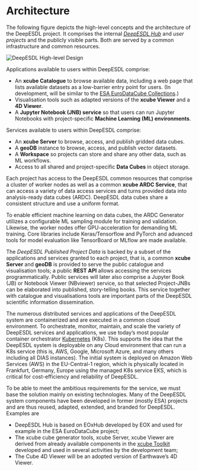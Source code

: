 # Architecture

The following figure depicts the high-level concepts and the architecture 
of the DeepESDL project. It comprises the internal [*DeepESDL Hub*](hub.md) 
and *user projects* and the publicly visible parts. Both are served by a 
common infrastructure and common resources.

![DeepESDL High-level Design](../img/concept.png)

Applications available to users within DeepESDL comprise:

* An **xcube Catalogue** to browse available data, including a web page 
  that lists available datasets as a low-barrier entry point for users. 
  (In development, will be similar to the 
  [ESA EuroDataCube Collections](https://collections.eurodatacube.com/).) 
* Visualisation tools such as adapted versions of the **xcube Viewer** 
  and a **4D Viewer**.
* A **Jupyter Notebook (JNB) service** so that users can run 
  Jupyter Notebooks with project-specific **Machine Learning (ML) 
  environments**. 

Services available to users within DeepESDL comprise:

* An **xcube Server** to browse, access, and publish gridded data cubes.
* A **geoDB** instance to browse, access, and publish vector datasets. 
* A **Workspace** so projects can store and share any other data, 
  such as ML workflows. 
* Access to all shared and project-specific **Data Cubes** in object storage.

Each project has access to the DeepESDL common resources that comprise 
a cluster of worker nodes as well as a common 
**xcube ARDC Service**, that can access a variety of data 
access services and turns provided data into analysis-ready data cubes (ARDC).
DeepESDL data cubes share a consistent structure and use a uniform format. 

To enable efficient machine learning on data cubes, the ARDC Generator 
utilizes a configurable ML sampling module for training and validation. 
Likewise, the worker nodes offer GPU-acceleration for demanding ML training. 
Core libraries include Keras/Tensorflow and PyTorch and advanced 
tools for model evaluation like TensorBoard or MLflow are made available. 

The *DeepESDL Published Project Data* is backed by a subset of the 
applications and services granted to each 
project, that is, a common **xcube Server** and **geoDB** is provided
to serve the public catalogue and visualisation tools; 
a public **REST API** allows accessing the services programmatically. 
Public services will later also comprise a Jupyter Book  (JB) 
or Notebook Viewer  (NBviewer) service, so that selected Project-JNBs 
can be elaborated into published, story-telling books. 
This service together with catalogue and visualisations tools 
are important parts of the DeepESDL scientific information dissemination.

The numerous distributed services and applications of the DeepESDL system 
are containerized and are executed in a common cloud environment. 
To orchestrate, monitor, maintain, and scale the variety of 
DeepESDL services and applications, we use today’s most popular 
container orchestrator [Kubernetes](https://kubernetes.io/) (K8s). 
This supports the idea that the DeepESDL system is deployable on any Cloud 
environment that can run a K8s service (this is, AWS, Google, 
Microsoft Azure, and many others including all DIAS instances). The 
initial system is deployed on Amazon Web Services (AWS) in the EU-Central-1 
region, which is physically located in Frankfurt, Germany, Europe using the 
managed K8s service EKS, which is critical for cost-efficiency and 
reliability of DeepESDL. 

To be able to meet the ambitious requirements for the service, 
we must base the solution mainly on existing technologies. 
Many of the DeepESDL system components have been developed in former 
(mostly ESA) projects and are thus reused, adapted, extended, and branded 
for DeepESDL. Examples are

* DeepESDL Hub is based on EOxHub developed by EOX and used for
  example in the ESA EuroDataCube project;
* The xcube cube generator tools, xcube Server, xcube Viewer 
  are derived from already available components in the
  [xcube Toolkit](./services-and-tools.md) 
  developed and used in several activities by the development team;
* The Cube 4D Viewer will be an adopted version of Earthwave’s 4D Viewer.

